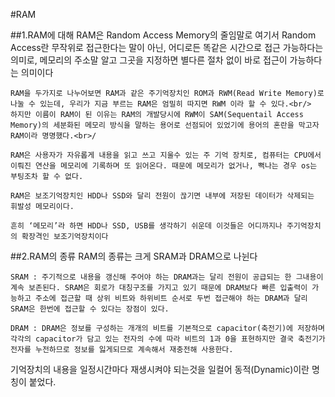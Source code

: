 #RAM

##1.RAM에 대해
	RAM은 Random Access Memory의 줄임말로 여기서 Random Access란 무작위로 접근한다는 말이 아닌,
	어디로든 똑같은 시간으로 접근 가능하다는 의미로, 메모리의 주소말 알고 그곳을 지정하면 별다른 절차 없이 바로 접근이 가능하다는 의미이다<br/>

	RAM을 두가지로 나누어보면 RAM과 같은 주기억장치인 ROM과 RWM(Read Write Memory)로 나눌 수 있는데, 우리가 지금 부르는 RAM은 엄밀히 따지면 RWM 이라 할 수 있다.<br/>
	하지만 이름이 RAM이 된 이유는 RAM의 개발당시에 RWM이 SAM(Sequentail Access Memory)의 세분화된 메모리 방식을 말하는 용어로 선점되어 있었기에 용어의 혼란을 막고자 RAM이라 명명했다.<br>/

	RAM은 사용자가 자유롭게 내용을 읽고 쓰고 지울수 있는 주 기억 장치로, 컴퓨터는 CPU에서 이뤄진 연산을 메모리에 기록하며 또 읽어온다. 때문에 메모리가 없거나, 뻑나는 경우 os는 부팅조차 할 수 없다.

	RAM은 보조기억장치인 HDD나 SSD와 달리 전원이 끊기면 내부에 저장된 데이터가 삭제되는 휘발성 메모리이다.

	흔히 ‘메모리’라 하면 HDD나 SSD, USB를 생각하기 쉬운데 이것들은 어디까지나 주기억장치의 확장격인 보조기억장치이다

##2.RAM의 종류
	RAM의 종류는 크게 SRAM과 DRAM으로 나뉜다

	SRAM : 주기적으로 내용을 갱신해 주어야 하는 DRAM과는 달리 전원이 공급되는 한 그내용이 계속 보존된다. SRAM은 회로가 대칭구조를 가지고 있기 때문에 DRAM보다 빠른 입출력이 가능하고 주소에 접근할 때 상위 비트와 하위비트 순서로 두번 접근해야 하는 DRAM과 달리 SRAM은 한번에 접근할 수 있다는 장점이 있다.

	DRAM : DRAM은 정보를 구성하는 개개의 비트를 기본적으로 capacitor(축전기)에 저장하며 각각의 capacitor가 담고 있는 전자의 수에 따라 비트의 1과 0을 표현하지만 결국 축전기가 전자를 누전하므로 정보를 잃게되므로 계속해서 재충전해 사용한다.
기억장치의 내용을 일정시간마다 재생시켜야 되는것을 일컬어 동적(Dynamic)이란 명칭이 붙었다.

